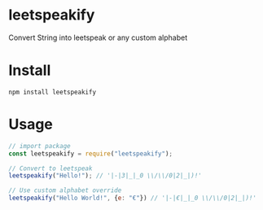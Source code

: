 # leetspeakify
Convert String into leetspeak or any custom alphabet

# Install

`npm install leetspeakify`

# Usage

```js
// import package
const leetspeakify = require("leetspeakify");

// Convert to leetspeak
leetspeakify("Hello!"); // '|-|3|_|_0 \\/\\/0|2|_|)!'

// Use custom alphabet override
leetspeakify("Hello World!", {e: "€"}) // '|-|€|_|_0 \\/\\/0|2|_|)!'
```

